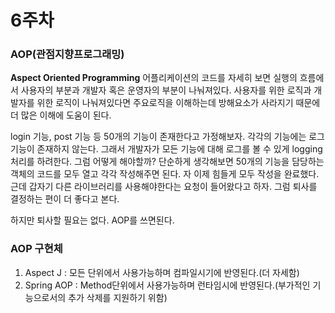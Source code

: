 # 6주차 
  
### AOP(관점지향프로그래밍)  
  
  
**Aspect Oriented Programming**
어플리케이션의 코드를 자세히 보면 실행의 흐름에서 사용자의 부분과 개발자 혹은 운영자의 부분이 나눠져있다. 사용자를 위한 로직과 개발자를 위한 로직이 나눠져있다면 주요로직을 이해하는데 방해요소가 사라지기 때문에 더 많은 이해에 도움이 된다.  
  
login 기능, post 기능 등 50개의 기능이 존재한다고 가정해보자. 각각의 기능에는 로그 기능이 존재하지 않는다. 그래서 개발자가 모든 기능에 대해 로그를 볼 수 있게 logging 처리를 하려한다. 그럼 어떻게 해야할까? 단순하게 생각해보면 50개의 기능을 담당하는 객체의 코드를 모두 열고 각각 작성해주면 된다. 자 이제 힘들게 모두 작성을 완료했다. 근데 갑자기 다른 라이브러리를 사용해야한다는 요청이 들어왔다고 하자. 그럼 퇴사를 결정하는 편이 더 좋다고 본다.  

하지만 퇴사할 필요는 없다. AOP를 쓰면된다. 
  
 ### AOP 구현체
 1. Aspect J : 모든 단위에서 사용가능하며 컴파일시기에 반영된다.(더 자세함)
 2. Spring AOP : Method단위에서 사용가능하며 런타임시에 반영된다.(부가적인 기능으로서의 추가 삭제를 지원하기 위함)

